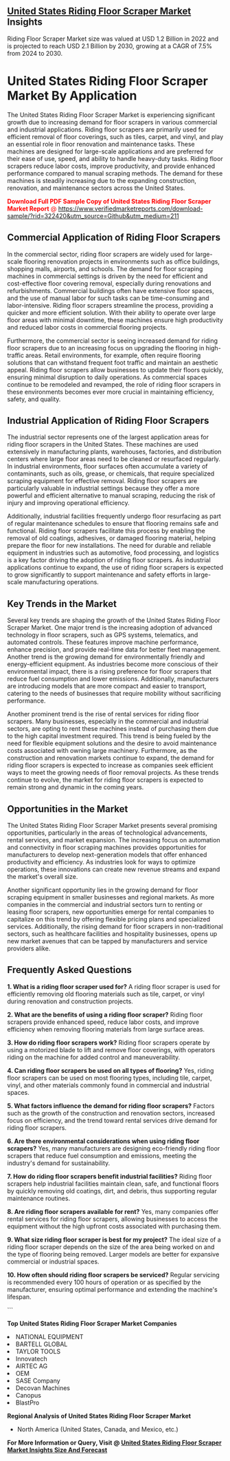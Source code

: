 <h2><a href="https://www.verifiedmarketreports.com/download-sample/?rid=322420&amp;utm_source=Github&amp;utm_medium=211" target="_blank">United States Riding Floor Scraper Market</a> Insights</h2><p>Riding Floor Scraper Market size was valued at USD 1.2 Billion in 2022 and is projected to reach USD 2.1 Billion by 2030, growing at a CAGR of 7.5% from 2024 to 2030.</p><p><h1>United States Riding Floor Scraper Market By Application</h1><p>The United States Riding Floor Scraper Market is experiencing significant growth due to increasing demand for floor scrapers in various commercial and industrial applications. Riding floor scrapers are primarily used for efficient removal of floor coverings, such as tiles, carpet, and vinyl, and play an essential role in floor renovation and maintenance tasks. These machines are designed for large-scale applications and are preferred for their ease of use, speed, and ability to handle heavy-duty tasks. Riding floor scrapers reduce labor costs, improve productivity, and provide enhanced performance compared to manual scraping methods. The demand for these machines is steadily increasing due to the expanding construction, renovation, and maintenance sectors across the United States. <p><span class=""><span style="color: #ff0000;"><strong>Download Full PDF Sample Copy of United States Riding Floor Scraper Market Report</strong> @ </span><a href="https://www.verifiedmarketreports.com/download-sample/?rid=322420&amp;utm_source=Github&amp;utm_medium=211" target="_blank">https://www.verifiedmarketreports.com/download-sample/?rid=322420&amp;utm_source=Github&amp;utm_medium=211</a></span></p></p><h2>Commercial Application of Riding Floor Scrapers</h2><p>In the commercial sector, riding floor scrapers are widely used for large-scale flooring renovation projects in environments such as office buildings, shopping malls, airports, and schools. The demand for floor scraping machines in commercial settings is driven by the need for efficient and cost-effective floor covering removal, especially during renovations and refurbishments. Commercial buildings often have extensive floor spaces, and the use of manual labor for such tasks can be time-consuming and labor-intensive. Riding floor scrapers streamline the process, providing a quicker and more efficient solution. With their ability to operate over large floor areas with minimal downtime, these machines ensure high productivity and reduced labor costs in commercial flooring projects.</p><p>Furthermore, the commercial sector is seeing increased demand for riding floor scrapers due to an increasing focus on upgrading the flooring in high-traffic areas. Retail environments, for example, often require flooring solutions that can withstand frequent foot traffic and maintain an aesthetic appeal. Riding floor scrapers allow businesses to update their floors quickly, ensuring minimal disruption to daily operations. As commercial spaces continue to be remodeled and revamped, the role of riding floor scrapers in these environments becomes ever more crucial in maintaining efficiency, safety, and quality.</p><h2>Industrial Application of Riding Floor Scrapers</h2><p>The industrial sector represents one of the largest application areas for riding floor scrapers in the United States. These machines are used extensively in manufacturing plants, warehouses, factories, and distribution centers where large floor areas need to be cleaned or resurfaced regularly. In industrial environments, floor surfaces often accumulate a variety of contaminants, such as oils, grease, or chemicals, that require specialized scraping equipment for effective removal. Riding floor scrapers are particularly valuable in industrial settings because they offer a more powerful and efficient alternative to manual scraping, reducing the risk of injury and improving operational efficiency.</p><p>Additionally, industrial facilities frequently undergo floor resurfacing as part of regular maintenance schedules to ensure that flooring remains safe and functional. Riding floor scrapers facilitate this process by enabling the removal of old coatings, adhesives, or damaged flooring material, helping prepare the floor for new installations. The need for durable and reliable equipment in industries such as automotive, food processing, and logistics is a key factor driving the adoption of riding floor scrapers. As industrial applications continue to expand, the use of riding floor scrapers is expected to grow significantly to support maintenance and safety efforts in large-scale manufacturing operations.</p><h2>Key Trends in the Market</h2><p>Several key trends are shaping the growth of the United States Riding Floor Scraper Market. One major trend is the increasing adoption of advanced technology in floor scrapers, such as GPS systems, telematics, and automated controls. These features improve machine performance, enhance precision, and provide real-time data for better fleet management. Another trend is the growing demand for environmentally friendly and energy-efficient equipment. As industries become more conscious of their environmental impact, there is a rising preference for floor scrapers that reduce fuel consumption and lower emissions. Additionally, manufacturers are introducing models that are more compact and easier to transport, catering to the needs of businesses that require mobility without sacrificing performance.</p><p>Another prominent trend is the rise of rental services for riding floor scrapers. Many businesses, especially in the commercial and industrial sectors, are opting to rent these machines instead of purchasing them due to the high capital investment required. This trend is being fueled by the need for flexible equipment solutions and the desire to avoid maintenance costs associated with owning large machinery. Furthermore, as the construction and renovation markets continue to expand, the demand for riding floor scrapers is expected to increase as companies seek efficient ways to meet the growing needs of floor removal projects. As these trends continue to evolve, the market for riding floor scrapers is expected to remain strong and dynamic in the coming years.</p><h2>Opportunities in the Market</h2><p>The United States Riding Floor Scraper Market presents several promising opportunities, particularly in the areas of technological advancements, rental services, and market expansion. The increasing focus on automation and connectivity in floor scraping machines provides opportunities for manufacturers to develop next-generation models that offer enhanced productivity and efficiency. As industries look for ways to optimize operations, these innovations can create new revenue streams and expand the market's overall size.</p><p>Another significant opportunity lies in the growing demand for floor scraping equipment in smaller businesses and regional markets. As more companies in the commercial and industrial sectors turn to renting or leasing floor scrapers, new opportunities emerge for rental companies to capitalize on this trend by offering flexible pricing plans and specialized services. Additionally, the rising demand for floor scrapers in non-traditional sectors, such as healthcare facilities and hospitality businesses, opens up new market avenues that can be tapped by manufacturers and service providers alike.</p><h2>Frequently Asked Questions</h2><p><strong>1. What is a riding floor scraper used for?</strong> A riding floor scraper is used for efficiently removing old flooring materials such as tile, carpet, or vinyl during renovation and construction projects.</p><p><strong>2. What are the benefits of using a riding floor scraper?</strong> Riding floor scrapers provide enhanced speed, reduce labor costs, and improve efficiency when removing flooring materials from large surface areas.</p><p><strong>3. How do riding floor scrapers work?</strong> Riding floor scrapers operate by using a motorized blade to lift and remove floor coverings, with operators riding on the machine for added control and maneuverability.</p><p><strong>4. Can riding floor scrapers be used on all types of flooring?</strong> Yes, riding floor scrapers can be used on most flooring types, including tile, carpet, vinyl, and other materials commonly found in commercial and industrial spaces.</p><p><strong>5. What factors influence the demand for riding floor scrapers?</strong> Factors such as the growth of the construction and renovation sectors, increased focus on efficiency, and the trend toward rental services drive demand for riding floor scrapers.</p><p><strong>6. Are there environmental considerations when using riding floor scrapers?</strong> Yes, many manufacturers are designing eco-friendly riding floor scrapers that reduce fuel consumption and emissions, meeting the industry's demand for sustainability.</p><p><strong>7. How do riding floor scrapers benefit industrial facilities?</strong> Riding floor scrapers help industrial facilities maintain clean, safe, and functional floors by quickly removing old coatings, dirt, and debris, thus supporting regular maintenance routines.</p><p><strong>8. Are riding floor scrapers available for rent?</strong> Yes, many companies offer rental services for riding floor scrapers, allowing businesses to access the equipment without the high upfront costs associated with purchasing them.</p><p><strong>9. What size riding floor scraper is best for my project?</strong> The ideal size of a riding floor scraper depends on the size of the area being worked on and the type of flooring being removed. Larger models are better for expansive commercial or industrial spaces.</p><p><strong>10. How often should riding floor scrapers be serviced?</strong> Regular servicing is recommended every 100 hours of operation or as specified by the manufacturer, ensuring optimal performance and extending the machine's lifespan.</p>```</p><p><strong>Top United States Riding Floor Scraper Market Companies</strong></p><div data-test-id=""><p><li>NATIONAL EQUIPMENT</li><li> BARTELL GLOBAL</li><li> TAYLOR TOOLS</li><li> Innovatech</li><li> AIRTEC AG</li><li> OEM</li><li> SASE Company</li><li> Decovan Machines</li><li> Canopus</li><li> BlastPro</li></p><div><strong>Regional Analysis of&nbsp;United States Riding Floor Scraper Market</strong></div><ul><li dir="ltr"><p dir="ltr">North America&nbsp;(United States, Canada, and Mexico, etc.)</p></li></ul><p><strong>For More Information or Query, Visit @&nbsp;</strong><strong><a href="https://www.verifiedmarketreports.com/product/riding-floor-scraper-market/?utm_source=Github&amp;utm_medium=211" target="_blank">United States Riding Floor Scraper Market Insights Size And Forecast</a></strong></p></div>
